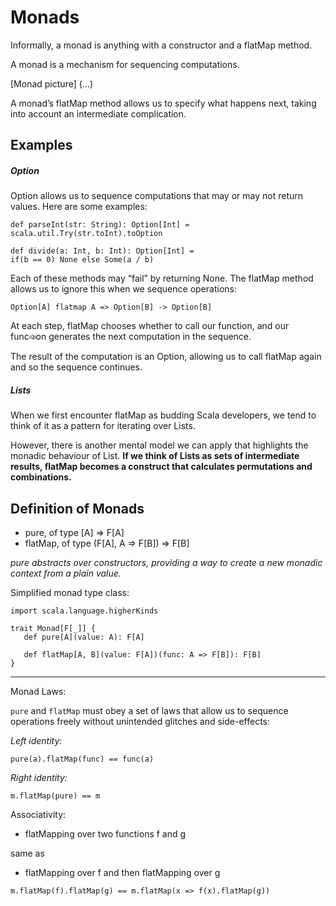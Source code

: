 # Monads

Informally, a monad is anything with a constructor and a flatMap method.

A monad is a mechanism for sequencing computations.

[Monad picture] (...)

A monad’s flatMap method allows us to specify what happens next, 
taking into account an intermediate complication.

## Examples

##### Option

Option allows us to sequence computations that may or may not return values.
Here are some examples:
 
 ```$xslt
def parseInt(str: String): Option[Int] =
scala.util.Try(str.toInt).toOption

def divide(a: Int, b: Int): Option[Int] =
if(b == 0) None else Some(a / b)
```

Each of these methods may “fail” by returning None. The flatMap method
allows us to ignore this when we sequence operations:

`Option[A] flatmap A => Option[B] -> Option[B]`

At each step, flatMap chooses whether to call our function, and our funcঞon
generates the next computation in the sequence.

The result of the computation is an Option, allowing us to call flatMap again
and so the sequence continues.

##### Lists

When we first encounter flatMap as budding Scala developers,
we tend to think of it as a pattern for iterating over Lists.

However, there is another mental model we can apply that highlights the
monadic behaviour of List.
**If we think of Lists as sets of intermediate results, 
flatMap becomes a construct that calculates permutations and combinations.**

## Definition of Monads

- pure, of type [A] => F[A]
- flatMap, of type (F[A], A => F[B]) => F[B]

*pure abstracts over constructors, providing a way to create a new monadic
 context from a plain value.*
 
 Simplified monad type class:
 
 ```
 import scala.language.higherKinds
 
 trait Monad[F[_]] {
    def pure[A](value: A): F[A]
    
    def flatMap[A, B](value: F[A])(func: A => F[B]): F[B]
 }
 ```
 
 ____
 Monad Laws:
 
 `pure` and `flatMap` must obey a set of laws that allow us to sequence
 operations freely without unintended glitches and side-effects:
 
 *Left identity:*
 
 `pure(a).flatMap(func) == func(a)`
 
 *Right identity:*
 
 `m.flatMap(pure) == m`
 
 Associativity: 
 
 - flatMapping over two functions f and g
 
 same as
 
- flatMapping over f and then flatMapping over g
 
 `m.flatMap(f).flatMap(g) == m.flatMap(x => f(x).flatMap(g))`